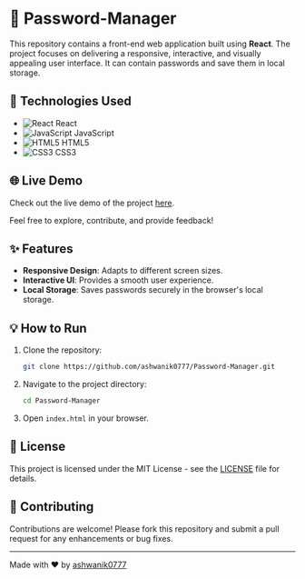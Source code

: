 # 🔐 Password-Manager

This repository contains a front-end web application built using **React**. The project focuses on delivering a responsive, interactive, and visually appealing user interface. It can contain passwords and save them in local storage.

## 🚀 Technologies Used
- ![React](https://img.shields.io/badge/-React-61DAFB?logo=react&logoColor=white) React
- ![JavaScript](https://img.shields.io/badge/-JavaScript-F7DF1E?logo=javascript&logoColor=black) JavaScript
- ![HTML5](https://img.shields.io/badge/-HTML5-E34F26?logo=html5&logoColor=white) HTML5
- ![CSS3](https://img.shields.io/badge/-CSS3-1572B6?logo=css3&logoColor=white) CSS3

## 🌐 Live Demo
Check out the live demo of the project [here](https://your-live-demo-link.com).

Feel free to explore, contribute, and provide feedback!

## ✨ Features
- **Responsive Design**: Adapts to different screen sizes.
- **Interactive UI**: Provides a smooth user experience.
- **Local Storage**: Saves passwords securely in the browser's local storage.

## 💡 How to Run
1. Clone the repository:
    ```sh
    git clone https://github.com/ashwanik0777/Password-Manager.git
    ```
2. Navigate to the project directory:
    ```sh
    cd Password-Manager
    ```
3. Open `index.html` in your browser.

## 📄 License
This project is licensed under the MIT License - see the [LICENSE](LICENSE) file for details.

## 🤝 Contributing
Contributions are welcome! Please fork this repository and submit a pull request for any enhancements or bug fixes.

---

Made with ❤️ by [ashwanik0777](https://github.com/ashwanik0777)
